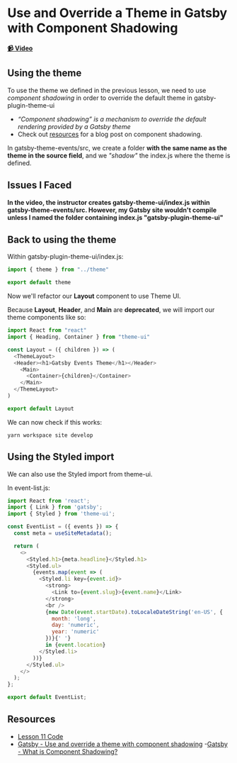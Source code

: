 # Use and Override a Theme in Gatsby with Component Shadowing

**[📹 Video](https://egghead.io/lessons/gatsby-use-and-override-a-theme-in-gatsby-with-component-shadowing)**

## Using the theme

To use the theme we defined in the previous lesson, we need to use *component shadowing* in order to override the default theme in gatsby-plugin-theme-ui
- *“Component shadowing” is a mechanism to override the default rendering provided by a Gatsby theme*
- Check out [resources](#resources) for a blog post on component shadowing.

In gatsby-theme-events/src, we create a folder **with the same name as the theme in the source field**, and we *"shadow"* the index.js where the theme is defined.

## Issues I Faced
**In the video, the instructor creates gatsby-theme-ui/index.js within gatsby-theme-events/src. However, my Gatsby site wouldn't compile unless I named the folder containing index.js "gatsby-plugin-theme-ui"**

## Back to using the theme
Within gatsby-plugin-theme-ui/index.js:
```javascript
import { theme } from "../theme"

export default theme
```
Now we'll refactor our **Layout** component to use Theme UI.

Because **Layout**, **Header**, and **Main** are **deprecated**, we will import our theme components like so:
```javascript
import React from "react"
import { Heading, Container } from "theme-ui"

const Layout = ({ children }) => (
  <ThemeLayout>
  <Header><h1>Gatsby Events Theme</h1></Header>
    <Main>
      <Container>{children}</Container>
    </Main>
  </ThemeLayout>
)

export default Layout
```
We can now check if this works:
```
yarn workspace site develop
```

## Using the Styled import
We can also use the Styled import from theme-ui.

In event-list.js:
```javascript
import React from 'react';
import { Link } from 'gatsby';
import { Styled } from 'theme-ui';

const EventList = ({ events }) => {
  const meta = useSiteMetadata();

  return (
    <>
      <Styled.h1>{meta.headline}</Styled.h1>
      <Styled.ul>
        {events.map(event => (
          <Styled.li key={event.id}>
            <strong>
              <Link to={event.slug}>{event.name}</Link>
            </strong>
            <br />
            {new Date(event.startDate).toLocaleDateString('en-US', {
              month: 'long',
              day: 'numeric',
              year: 'numeric'
            })}{' '}
            in {event.location}
          </Styled.li>
        ))}
      </Styled.ul>
    </>
  );
};

export default EventList;
```
## Resources
- [Lesson 11 Code](https://github.com/ParkerGits/authoring-gatsby-themes/tree/11-use-and-override-a-theme-in-gatsby-with-component-shadowing)
- [Gatsby - Use and override a theme with component shadowing](https://www.gatsbyjs.org/tutorial/building-a-theme/#use-and-override-a-theme-with-component-shadowing)
-[Gatsby - What is Component Shadowing?](https://www.gatsbyjs.org/blog/2019-04-29-component-shadowing/)
